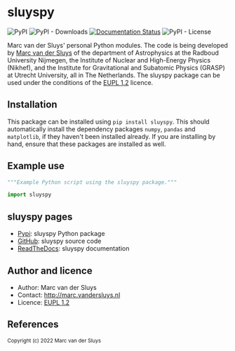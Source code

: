 # sluyspy #

![PyPI](https://img.shields.io/pypi/v/sluyspy?color=%230A0) ![PyPI -
Downloads](https://img.shields.io/pypi/dm/sluyspy) [![Documentation
Status](https://readthedocs.org/projects/sluyspy/badge/?version=latest)](https://sluyspy.readthedocs.io/en/latest/?badge=latest)
![PyPI - License](https://img.shields.io/pypi/l/sluyspy?color=%230A0)

Marc van der Sluys' personal Python modules.
The code is being developed by [Marc van der Sluys](http://marc.vandersluys.nl) of the department of
Astrophysics at the Radboud University Nijmegen, the Institute of Nuclear and High-Energy Physics (Nikhef),
and the Institute for Gravitational and Subatomic Physics (GRASP) at Utrecht University, all in The
Netherlands.  The sluyspy package can be used under the conditions of the 
[EUPL 1.2](https://www.eupl.eu/1.2/en/) licence.


## Installation ##

This package can be installed using `pip install sluyspy`.  This should automatically install the
dependency packages `numpy`, `pandas` and `matplotlib`, if they haven't been installed already.  If you are
installing by hand, ensure that these packages are installed as well.


## Example use ##

```python
"""Example Python script using the sluyspy package."""

import sluyspy

```

## sluyspy pages ##

* [Pypi](https://pypi.org/project/sluyspy/): sluyspy Python package
* [GitHub](https://github.com/MarcvdSluys/sluyspy/): sluyspy source code
* [ReadTheDocs](https://sluyspy.readthedocs.io/): sluyspy documentation


## Author and licence ##

* Author: Marc van der Sluys
* Contact: http://marc.vandersluys.nl
* Licence: [EUPL 1.2](https://www.eupl.eu/1.2/en/)


## References ##


<sub>Copyright (c) 2022 Marc van der Sluys</sub>
